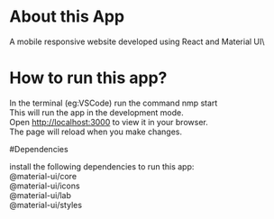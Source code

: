 # About this App
A mobile responsive website developed using React and Material UI\

# How to run this app?
In the terminal (eg:VSCode) run the command nmp start\
This will run the app in the development mode.\
Open [http://localhost:3000](http://localhost:3000) to view it in your browser.\
The page will reload when you make changes.

#Dependencies

install the following dependencies to run this app:\
@material-ui/core\
@material-ui/icons\
@material-ui/lab\
@material-ui/styles
